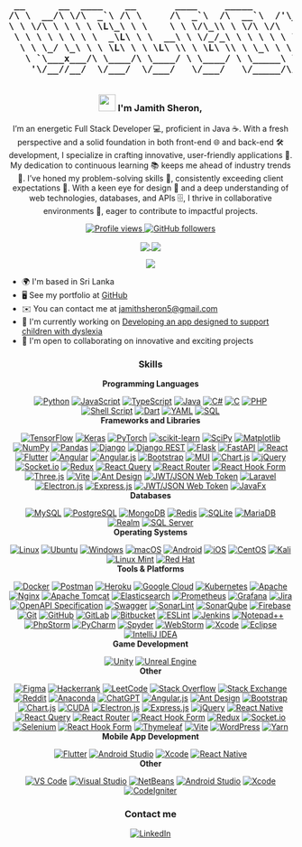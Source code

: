 <h3 align="center">

<pre> 
 __      __  ____    __       ____     _____            ____      
/\ \  __/\ \/\  _`\ /\ \     /\  _`\  /\  __`\  /'\_/`\/\  _`\    
\ \ \/\ \ \ \ \ \L\_\ \ \    \ \ \/\_\\ \ \/\ \/\      \ \ \L\_\  
 \ \ \ \ \ \ \ \  _\L\ \ \  __\ \ \/_/_\ \ \ \ \ \ \__\ \ \  _\L  
  \ \ \_/ \_\ \ \ \L\ \ \ \L\ \\ \ \L\ \\ \ \_\ \ \ \_/\ \ \ \L\ \
   \ `\___x___/\ \____/\ \____/ \ \____/ \ \_____\ \_\\ \_\ \____/
    '\/__//__/  \/___/  \/___/   \/___/   \/_____/\/_/ \/_/\/___/ 
 
</pre>

<img src="https://user-images.githubusercontent.com/18350557/176309783-0785949b-9127-417c-8b55-ab5a4333674e.gif" width="30"/>                                                           
   I'm Jamith Sheron,
</h3>

<p align="center">
 I’m an energetic Full Stack Developer 💻, proficient in Java ☕. With a fresh perspective and a solid foundation in both front-end 🌐 and back-end 🛠️ development, I specialize in crafting innovative, user-friendly applications 📱. My dedication to continuous learning 📚 keeps me ahead of industry trends 🚀. I’ve honed my problem-solving skills 🧠, consistently exceeding client expectations 🌟. With a keen eye for design 🎨 and a deep understanding of web technologies, databases, and APIs 🗄️, I thrive in collaborative environments 🤝, eager to contribute to impactful projects.
</p>

<p align="center">
  <a href="https://www.github.com/sheronfdo" target="_blank" rel="noreferrer">
    <img src="https://img.shields.io/github/followers/sheronfdo?label=Profile%20views&style=for-the-badge&color=0891b2&labelColor=1c1917" alt="Profile views" />
  </a>
  <a href="https://www.github.com/sheronfdo" target="_blank" rel="noreferrer">
    <img src="https://img.shields.io/github/followers/sheronfdo?logo=github&style=for-the-badge&color=0891b2&labelColor=1c1917" alt="GitHub followers" />
  </a>
</p>

<p align="center">
  <a href="https://github.com/sheronfdo" target="_blank">
    <img src="https://github-readme-streak-stats.herokuapp.com/?user=sheronfdo&theme=radical&hide_border=true" style="vertical-align: middle; background: transparent;"/>
  </a>
  <a href="https://github.com/sheronfdo" target="_blank">
    <img src="https://github-readme-stats.vercel.app/api?username=sheronfdo&theme=radical&show_icons=true&hide_border=true&count_private=true" style="vertical-align: middle; background: transparent;"/>
  </a>
</p>

<p align="center">
  <a href="https://github.com/sheronfdo" target="_blank">
    <img src="https://github-readme-stats.vercel.app/api/top-langs/?username=sheronfdo&theme=radical&show_icons=true&hide_border=true&layout=compact" style="vertical-align: middle; background: transparent;"/>
  </a>
</p>

<ul>
  <li>🌍 I'm based in Sri Lanka</li>
  <li>🖥️ See my portfolio at <a href="http://github.com/sheronfdo" target="_blank" rel="noreferrer">GitHub</a></li>
  <li>✉️ You can contact me at <a href="mailto:sheron@example.com">jamithsheron5@gmail.com</a></li>
  <li>🚀 I'm currently working on <a href="http://github.com/sheronfdo" target="_blank" rel="noreferrer">Developing an app designed to support children with dyslexia</a></li>
  <li>🤝 I'm open to collaborating on innovative and exciting projects</li>
</ul>

<h3 align="center">Skills</h3>

<div align="center" style="text-align: center;">

  <strong>Programming Languages</strong><br/>
  
<a href="#"><img src="https://img.shields.io/badge/Python-%233776AB.svg?style=flat-square&logo=python&logoColor=white" alt="Python"></a>
<a href="#"><img src="https://img.shields.io/badge/JavaScript-%23323330.svg?style=flat-square&logo=javascript&logoColor=F7DF1E" alt="JavaScript"></a>
<a href="#"><img src="https://img.shields.io/badge/TypeScript-%232B7A57.svg?style=flat-square&logo=typescript&logoColor=white" alt="TypeScript"></a>
<a href="#"><img src="https://img.shields.io/badge/Java-%23F7DF1E.svg?style=flat-square&logo=java&logoColor=white" alt="Java"></a>
<a href="#"><img src="https://img.shields.io/badge/C%23-%23239120.svg?style=flat-square&logo=csharp&logoColor=white" alt="C#"></a>
<a href="#"><img src="https://img.shields.io/badge/C-%2300599C.svg?style=flat-square&logo=c&logoColor=white" alt="C"></a>
<a href="#"><img src="https://img.shields.io/badge/PHP-%23777BB4.svg?style=flat-square&logo=php&logoColor=white" alt="PHP"></a>
<a href="#"><img src="https://img.shields.io/badge/Shell_Script-%23121011.svg?style=flat-square&logo=gnu-bash&logoColor=white" alt="Shell Script"></a>
<a href="#"><img src="https://img.shields.io/badge/Dart-%230175C2.svg?style=flat-square&logo=dart&logoColor=white" alt="Dart"></a>
<a href="#"><img src="https://img.shields.io/badge/YAML-%2300C0B0.svg?style=flat-square&logo=yaml&logoColor=white" alt="YAML"></a>
<a href="#"><img src="https://img.shields.io/badge/SQL-%234F5B93.svg?style=flat-square&logo=sqlite&logoColor=white" alt="SQL"></a>
<br/>
  <strong>Frameworks and Libraries</strong><br/>
 
<a href="#"><img src="https://img.shields.io/badge/TensorFlow-%23FF6F00.svg?style=flat-square&logo=tensorflow&logoColor=white" alt="TensorFlow"></a>
<a href="#"><img src="https://img.shields.io/badge/Keras-%23D00000.svg?style=flat-square&logo=keras&logoColor=white" alt="Keras"></a>
<a href="#"><img src="https://img.shields.io/badge/PyTorch-%23EE4C2C.svg?style=flat-square&logo=pytorch&logoColor=white" alt="PyTorch"></a>
<a href="#"><img src="https://img.shields.io/badge/scikit--learn-%23F7931E.svg?style=flat-square&logo=scikit-learn&logoColor=white" alt="scikit-learn"></a>
<a href="#"><img src="https://img.shields.io/badge/SciPy-%230C6B3F.svg?style=flat-square&logo=scipy&logoColor=white" alt="SciPy"></a>
<a href="#"><img src="https://img.shields.io/badge/Matplotlib-%230C4A4A.svg?style=flat-square&logo=matplotlib&logoColor=white" alt="Matplotlib"></a>
<a href="#"><img src="https://img.shields.io/badge/NumPy-%234F5B93.svg?style=flat-square&logo=numpy&logoColor=white" alt="NumPy"></a>
<a href="#"><img src="https://img.shields.io/badge/Pandas-%23150458.svg?style=flat-square&logo=pandas&logoColor=white" alt="Pandas"></a>
<a href="#"><img src="https://img.shields.io/badge/Django-%23092D2C.svg?style=flat-square&logo=django&logoColor=white" alt="Django"></a>
<a href="#"><img src="https://img.shields.io/badge/DjangoREST-%23092D2C.svg?style=flat-square&logo=django&logoColor=white" alt="Django REST"></a>
<a href="#"><img src="https://img.shields.io/badge/Flask-%23000000.svg?style=flat-square&logo=flask&logoColor=white" alt="Flask"></a>
<a href="#"><img src="https://img.shields.io/badge/FastAPI-%233E8DB2.svg?style=flat-square&logo=fastapi&logoColor=white" alt="FastAPI"></a>
<a href="#"><img src="https://img.shields.io/badge/React-%23282C34.svg?style=flat-square&logo=react&logoColor=61DAFB" alt="React"></a>
<a href="#"><img src="https://img.shields.io/badge/Flutter-%23025682.svg?style=flat-square&logo=flutter&logoColor=white" alt="Flutter"></a>
<a href="#"><img src="https://img.shields.io/badge/Angular-%231B75BC.svg?style=flat-square&logo=angular&logoColor=white" alt="Angular"></a>
<a href="#"><img src="https://img.shields.io/badge/Angular.js-%231B75BC.svg?style=flat-square&logo=angular&logoColor=white" alt="Angular.js"></a>
<a href="#"><img src="https://img.shields.io/badge/Bootstrap-%23563D7C.svg?style=flat-square&logo=bootstrap&logoColor=white" alt="Bootstrap"></a>
<a href="#"><img src="https://img.shields.io/badge/MUI-%230081CB.svg?style=flat-square&logo=mui&logoColor=white" alt="MUI"></a>
<a href="#"><img src="https://img.shields.io/badge/Chart.js-%2368A063.svg?style=flat-square&logo=chartjs&logoColor=white" alt="Chart.js"></a>
<a href="#"><img src="https://img.shields.io/badge/jQuery-%230769AD.svg?style=flat-square&logo=jquery&logoColor=white" alt="jQuery"></a>
<a href="#"><img src="https://img.shields.io/badge/Socket.io-%2339AEFF.svg?style=flat-square&logo=socket.io&logoColor=white" alt="Socket.io"></a>
<a href="#"><img src="https://img.shields.io/badge/Redux-%23593D88.svg?style=flat-square&logo=redux&logoColor=white" alt="Redux"></a>
<a href="#"><img src="https://img.shields.io/badge/React_Query-%235B1F4C.svg?style=flat-square&logo=react-query&logoColor=white" alt="React Query"></a>
<a href="#"><img src="https://img.shields.io/badge/React_Router-%23282C34.svg?style=flat-square&logo=react-router&logoColor=white" alt="React Router"></a>
<a href="#"><img src="https://img.shields.io/badge/React_Hook_Form-%233F51B5.svg?style=flat-square&logo=react-hook-form&logoColor=white" alt="React Hook Form"></a>
<a href="#"><img src="https://img.shields.io/badge/Three.js-%23000000.svg?style=flat-square&logo=three.js&logoColor=white" alt="Three.js"></a>
<a href="#"><img src="https://img.shields.io/badge/Vite-%2360DAFB.svg?style=flat-square&logo=vite&logoColor=white" alt="Vite"></a>
<a href="#"><img src="https://img.shields.io/badge/Ant_Design-%235B5B5B.svg?style=flat-square&logo=ant-design&logoColor=white" alt="Ant Design"></a>
<a href="#"><img src="https://img.shields.io/badge/JWT/JSON_Web_Token-%232F4F4F.svg?style=flat-square&logo=json-web-tokens&logoColor=white" alt="JWT/JSON Web Token"></a>
<a href="#"><img src="https://img.shields.io/badge/Laravel-%23FF2D20.svg?style=flat-square&logo=laravel&logoColor=white" alt="Laravel"></a>
<a href="#"><img src="https://img.shields.io/badge/Electron.js-%23223B2F.svg?style=flat-square&logo=electron&logoColor=white" alt="Electron.js"></a>
<a href="#"><img src="https://img.shields.io/badge/Express.js-%23000000.svg?style=flat-square&logo=express&logoColor=white" alt="Express.js"></a>
<a href="#"><img src="https://img.shields.io/badge/JWT/JSON_Web_Token-%232F4F4F.svg?style=flat-square&logo=json-web-tokens&logoColor=white" alt="JWT/JSON Web Token"></a>
<a href="#"><img src="https://img.shields.io/badge/JavaFx-%23623E7A.svg?style=flat-square&logo=openjdk&logoColor=white" alt="JavaFx"></a>
<br/>
  <strong>Databases</strong><br/>

<a href="#"><img src="https://img.shields.io/badge/MySQL-%234F5B93.svg?style=flat-square&logo=mysql&logoColor=white" alt="MySQL"></a>
<a href="#"><img src="https://img.shields.io/badge/PostgreSQL-%233C4F6C.svg?style=flat-square&logo=postgresql&logoColor=white" alt="PostgreSQL"></a>
<a href="#"><img src="https://img.shields.io/badge/MongoDB-%2347A248.svg?style=flat-square&logo=mongodb&logoColor=white" alt="MongoDB"></a>
<a href="#"><img src="https://img.shields.io/badge/Redis-%23D82C20.svg?style=flat-square&logo=redis&logoColor=white" alt="Redis"></a>
<a href="#"><img src="https://img.shields.io/badge/SQLite-%2307402A.svg?style=flat-square&logo=sqlite&logoColor=white" alt="SQLite"></a>
<a href="#"><img src="https://img.shields.io/badge/MariaDB-%234F5B93.svg?style=flat-square&logo=mariadb&logoColor=white" alt="MariaDB"></a>
<a href="#"><img src="https://img.shields.io/badge/Realm-%235D8C7B.svg?style=flat-square&logo=realm&logoColor=white" alt="Realm"></a>
<a href="#"><img src="https://img.shields.io/badge/SQL_Server-%23CC2927.svg?style=flat-square&logo=microsoft-sql-server&logoColor=white" alt="SQL Server"></a>
<br/>
  <strong>Operating Systems</strong><br/>
  
<a href="#"><img src="https://img.shields.io/badge/Linux-%23FCC624.svg?style=flat-square&logo=linux&logoColor=black" alt="Linux"></a>
<a href="#"><img src="https://img.shields.io/badge/Ubuntu-%23E95420.svg?style=flat-square&logo=ubuntu&logoColor=white" alt="Ubuntu"></a>
<a href="#"><img src="https://img.shields.io/badge/Windows-%230078D6.svg?style=flat-square&logo=windows&logoColor=white" alt="Windows"></a>
<a href="#"><img src="https://img.shields.io/badge/macOS-%23000000.svg?style=flat-square&logo=apple&logoColor=white" alt="macOS"></a>
<a href="#"><img src="https://img.shields.io/badge/Android-%233DDC84.svg?style=flat-square&logo=android&logoColor=white" alt="Android"></a>
<a href="#"><img src="https://img.shields.io/badge/iOS-%23000000.svg?style=flat-square&logo=ios&logoColor=white" alt="iOS"></a>
<a href="#"><img src="https://img.shields.io/badge/CentOS-%23F7F7F7.svg?style=flat-square&logo=centos&logoColor=white" alt="CentOS"></a>
<a href="#"><img src="https://img.shields.io/badge/Kali-%23120A8F.svg?style=flat-square&logo=kali-linux&logoColor=white" alt="Kali"></a>
<a href="#"><img src="https://img.shields.io/badge/Linux_Mint-%2363D18E.svg?style=flat-square&logo=linux-mint&logoColor=white" alt="Linux Mint"></a>
<a href="#"><img src="https://img.shields.io/badge/Red_Hat-%23DA0000.svg?style=flat-square&logo=redhat&logoColor=white" alt="Red Hat"></a>
<br/>
  <strong>Tools & Platforms</strong><br/>
  
<a href="#"><img src="https://img.shields.io/badge/Docker-%232496ED.svg?style=flat-square&logo=docker&logoColor=white" alt="Docker"></a>
<a href="#"><img src="https://img.shields.io/badge/Postman-%23FF6C37.svg?style=flat-square&logo=postman&logoColor=white" alt="Postman"></a>
<a href="#"><img src="https://img.shields.io/badge/Heroku-%23430098.svg?style=flat-square&logo=heroku&logoColor=white" alt="Heroku"></a>
<a href="#"><img src="https://img.shields.io/badge/Google_Cloud-%234285F4.svg?style=flat-square&logo=google-cloud&logoColor=white" alt="Google Cloud"></a>
<a href="#"><img src="https://img.shields.io/badge/Kubernetes-%233C3C3C.svg?style=flat-square&logo=kubernetes&logoColor=white" alt="Kubernetes"></a>
<a href="#"><img src="https://img.shields.io/badge/Apache-%23D22139.svg?style=flat-square&logo=apache&logoColor=white" alt="Apache"></a>
<a href="#"><img src="https://img.shields.io/badge/Nginx-%23009639.svg?style=flat-square&logo=nginx&logoColor=white" alt="Nginx"></a>
<a href="#"><img src="https://img.shields.io/badge/Apache_Tomcat-%23F8DC75.svg?style=flat-square&logo=apache-tomcat&logoColor=white" alt="Apache Tomcat"></a>
<a href="#"><img src="https://img.shields.io/badge/Elasticsearch-%2300B2A9.svg?style=flat-square&logo=elasticsearch&logoColor=white" alt="Elasticsearch"></a>
<a href="#"><img src="https://img.shields.io/badge/Prometheus-%23E6522C.svg?style=flat-square&logo=prometheus&logoColor=white" alt="Prometheus"></a>
<a href="#"><img src="https://img.shields.io/badge/Grafana-%23F46800.svg?style=flat-square&logo=grafana&logoColor=white" alt="Grafana"></a>
<a href="#"><img src="https://img.shields.io/badge/Jira-%2300058F.svg?style=flat-square&logo=jira&logoColor=white" alt="Jira"></a>
<a href="#"><img src="https://img.shields.io/badge/OpenAPI_Specification-%232C2E2A.svg?style=flat-square&logo=openapi&logoColor=white" alt="OpenAPI Specification"></a>
<a href="#"><img src="https://img.shields.io/badge/Swagger-%2385B8C4.svg?style=flat-square&logo=swagger&logoColor=white" alt="Swagger"></a>
<a href="#"><img src="https://img.shields.io/badge/SonarLint-%23F7C59F.svg?style=flat-square&logo=sonarlint&logoColor=white" alt="SonarLint"></a>
<a href="#"><img src="https://img.shields.io/badge/SonarQube-%23F8C100.svg?style=flat-square&logo=sonarqube&logoColor=white" alt="SonarQube"></a>
<a href="#"><img src="https://img.shields.io/badge/Firebase-%23FFCA28.svg?style=flat-square&logo=firebase&logoColor=white" alt="Firebase"></a>
<a href="#"><img src="https://img.shields.io/badge/Git-%23F05032.svg?style=flat-square&logo=git&logoColor=white" alt="Git"></a>
<a href="#"><img src="https://img.shields.io/badge/GitHub-%23121011.svg?style=flat-square&logo=github&logoColor=white" alt="GitHub"></a>
<a href="#"><img src="https://img.shields.io/badge/GitLab-%23181717.svg?style=flat-square&logo=gitlab&logoColor=white" alt="GitLab"></a>
<a href="#"><img src="https://img.shields.io/badge/Bitbucket-%23005C8C.svg?style=flat-square&logo=bitbucket&logoColor=white" alt="Bitbucket"></a>
<a href="#"><img src="https://img.shields.io/badge/ESLint-%234B32C3.svg?style=flat-square&logo=eslint&logoColor=white" alt="ESLint"></a>
<a href="#"><img src="https://img.shields.io/badge/Jenkins-%23D24939.svg?style=flat-square&logo=jenkins&logoColor=white" alt="Jenkins"></a>
<a href="#"><img src="https://img.shields.io/badge/Notepad++-%235A8F00.svg?style=flat-square&logo=notepad-plus-plus&logoColor=white" alt="Notepad++"></a>
<a href="#"><img src="https://img.shields.io/badge/PhpStorm-%232C3E50.svg?style=flat-square&logo=phpstorm&logoColor=white" alt="PhpStorm"></a>
<a href="#"><img src="https://img.shields.io/badge/PyCharm-%233C6B72.svg?style=flat-square&logo=pycharm&logoColor=white" alt="PyCharm"></a>
<a href="#"><img src="https://img.shields.io/badge/Spyder-%235A9B7D.svg?style=flat-square&logo=spyder&logoColor=white" alt="Spyder"></a>
<a href="#"><img src="https://img.shields.io/badge/WebStorm-%231C1C1C.svg?style=flat-square&logo=webstorm&logoColor=white" alt="WebStorm"></a>
<a href="#"><img src="https://img.shields.io/badge/Xcode-%23000000.svg?style=flat-square&logo=xcode&logoColor=white" alt="Xcode"></a>
<a href="#"><img src="https://img.shields.io/badge/Eclipse-%234C2250.svg?style=flat-square&logo=eclipse&logoColor=white" alt="Eclipse"></a>
<a href="#"><img src="https://img.shields.io/badge/IntelliJ_IDEA-%23000000.svg?style=flat-square&logo=intellij-idea&logoColor=white" alt="IntelliJ IDEA"></a>
<br/>
  <strong>Game Development</strong><br/>

<a href="#"><img src="https://img.shields.io/badge/Unity-%23000000.svg?style=flat-square&logo=unity&logoColor=white" alt="Unity"></a>
<a href="#"><img src="https://img.shields.io/badge/Unreal_Engine-%234C2C2C.svg?style=flat-square&logo=unreal-engine&logoColor=white" alt="Unreal Engine"></a>
<br/>
  <strong>Other</strong><br/>

<a href="#"><img src="https://img.shields.io/badge/Figma-%23324B6F.svg?style=flat-square&logo=figma&logoColor=white" alt="Figma"></a>
<a href="#"><img src="https://img.shields.io/badge/Hackerrank-%2337465A.svg?style=flat-square&logo=hackerrank&logoColor=white" alt="Hackerrank"></a>
<a href="#"><img src="https://img.shields.io/badge/LeetCode-%2306C6C0.svg?style=flat-square&logo=leet-code&logoColor=white" alt="LeetCode"></a>
<a href="#"><img src="https://img.shields.io/badge/Stack_Overflow-%23F48024.svg?style=flat-square&logo=stack-overflow&logoColor=white" alt="Stack Overflow"></a>
<a href="#"><img src="https://img.shields.io/badge/Stack_Exchange-%236D7A8F.svg?style=flat-square&logo=stack-exchange&logoColor=white" alt="Stack Exchange"></a>
<a href="#"><img src="https://img.shields.io/badge/Reddit-%23FF5700.svg?style=flat-square&logo=reddit&logoColor=white" alt="Reddit"></a>
<a href="#"><img src="https://img.shields.io/badge/Anaconda-%23244C77.svg?style=flat-square&logo=anaconda&logoColor=white" alt="Anaconda"></a>
<a href="#"><img src="https://img.shields.io/badge/ChatGPT-%23121011.svg?style=flat-square&logo=openai&logoColor=white" alt="ChatGPT"></a>
<a href="#"><img src="https://img.shields.io/badge/Angular.js-%236DB33F.svg?style=flat-square&logo=angularjs&logoColor=white" alt="Angular.js"></a>
<a href="#"><img src="https://img.shields.io/badge/Ant_Design-%230F4C8A.svg?style=flat-square&logo=ant-design&logoColor=white" alt="Ant Design"></a>
<a href="#"><img src="https://img.shields.io/badge/Bootstrap-%236C75D0.svg?style=flat-square&logo=bootstrap&logoColor=white" alt="Bootstrap"></a>
<a href="#"><img src="https://img.shields.io/badge/Chart.js-%23FF6384.svg?style=flat-square&logo=chart-dot-js&logoColor=white" alt="Chart.js"></a>
<a href="#"><img src="https://img.shields.io/badge/CUDA-%23FF6F00.svg?style=flat-square&logo=nvidia&logoColor=white" alt="CUDA"></a>
<a href="#"><img src="https://img.shields.io/badge/Electron.js-%235D3A3A.svg?style=flat-square&logo=electron&logoColor=white" alt="Electron.js"></a>
<a href="#"><img src="https://img.shields.io/badge/Express.js-%23404D59.svg?style=flat-square&logo=express&logoColor=white" alt="Express.js"></a>
<a href="#"><img src="https://img.shields.io/badge/jQuery-%2361DAFB.svg?style=flat-square&logo=jquery&logoColor=white" alt="jQuery"></a>
<a href="#"><img src="https://img.shields.io/badge/React_Native-%23282C34.svg?style=flat-square&logo=react&logoColor=61DAFB" alt="React Native"></a>
<a href="#"><img src="https://img.shields.io/badge/React_Query-%23323232.svg?style=flat-square&logo=react-query&logoColor=white" alt="React Query"></a>
<a href="#"><img src="https://img.shields.io/badge/React_Router-%23282C34.svg?style=flat-square&logo=react-router&logoColor=61DAFB" alt="React Router"></a>
<a href="#"><img src="https://img.shields.io/badge/React_Hook_Form-%23E74C3C.svg?style=flat-square&logo=react-hook-form&logoColor=white" alt="React Hook Form"></a>
<a href="#"><img src="https://img.shields.io/badge/Redux-%23593D88.svg?style=flat-square&logo=redux&logoColor=white" alt="Redux"></a>
<a href="#"><img src="https://img.shields.io/badge/Socket.io-%2333A9EFC.svg?style=flat-square&logo=socket-dot-io&logoColor=white" alt="Socket.io"></a>
<a href="#"><img src="https://img.shields.io/badge/Selenium-%234B76A1.svg?style=flat-square&logo=selenium&logoColor=white" alt="Selenium"></a>
<a href="#"><img src="https://img.shields.io/badge/React_Hook_Form-%23E74C3C.svg?style=flat-square&logo=react-hook-form&logoColor=white" alt="React Hook Form"></a>
<a href="#"><img src="https://img.shields.io/badge/Thymeleaf-%232D2D2D.svg?style=flat-square&logo=thymeleaf&logoColor=white" alt="Thymeleaf"></a>
<a href="#"><img src="https://img.shields.io/badge/Vite-%2356B6C8.svg?style=flat-square&logo=vite&logoColor=white" alt="Vite"></a>
<a href="#"><img src="https://img.shields.io/badge/WordPress-%237D3F5C.svg?style=flat-square&logo=wordpress&logoColor=white" alt="WordPress"></a>
<a href="#"><img src="https://img.shields.io/badge/Yarn-%2300B0FF.svg?style=flat-square&logo=yarn&logoColor=white" alt="Yarn"></a>
<br/>
  <strong>Mobile App Development</strong><br/>

<a href="#"><img src="https://img.shields.io/badge/Flutter-%232D2D2D.svg?style=flat-square&logo=flutter&logoColor=white" alt="Flutter"></a>
<a href="#"><img src="https://img.shields.io/badge/Android_Studio-%234D2C91.svg?style=flat-square&logo=android-studio&logoColor=white" alt="Android Studio"></a>
<a href="#"><img src="https://img.shields.io/badge/Xcode-%23000000.svg?style=flat-square&logo=xcode&logoColor=white" alt="Xcode"></a>
<a href="#"><img src="https://img.shields.io/badge/React_Native-%23282C34.svg?style=flat-square&logo=react&logoColor=61DAFB" alt="React Native"></a>
<br/>
  <strong>Other</strong><br/>

<a href="#"><img src="https://img.shields.io/badge/Visual_Studio_Code-%23007ACC.svg?style=flat-square&logo=visual-studio-code&logoColor=white" alt="VS Code"></a>
<a href="#"><img src="https://img.shields.io/badge/Visual_Studio-%235C2D91.svg?style=flat-square&logo=visual-studio&logoColor=white" alt="Visual Studio"></a>
<a href="#"><img src="https://img.shields.io/badge/NetBeans-%230095D8.svg?style=flat-square&logo=netbeans&logoColor=white" alt="NetBeans"></a>
<a href="#"><img src="https://img.shields.io/badge/Android_Studio-%234D2C91.svg?style=flat-square&logo=android-studio&logoColor=white" alt="Android Studio"></a>
<a href="#"><img src="https://img.shields.io/badge/Xcode-%23000000.svg?style=flat-square&logo=xcode&logoColor=white" alt="Xcode"></a>
<a href="#"><img src="https://img.shields.io/badge/CodeIgniter-%2371B37C.svg?style=flat-square&logo=codeigniter&logoColor=white" alt="CodeIgniter"></a>

</div>


<h3 align="center" >Contact me</h3>
<p align="center">
  <a href="https://www.linkedin.com/in/jamith-sheron-0a760b20b" target="_blank" rel="noreferrer">
    <img src="https://img.shields.io/badge/LinkedIn-Jamith%20Sheron-%230A66C2.svg?style=flat-square&logo=linkedin&logoColor=white" alt="LinkedIn" />
  </a>
</p>
